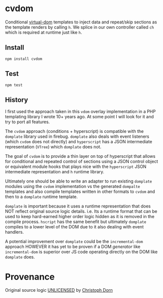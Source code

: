 cvdom
=====

Conditional [virtual-dom](https://github.com/Matt-Esch/virtual-dom) templates to inject data and repeat/skip sections as the template renders by calling `h`. We splice in our own controller called `ch` which is required at runtime just like `h`.


Install
-------

    npm install cvdom


Test
----

    npm test


History
-------

I first used the approach taken in this `vdom` overlay implementation in a PHP templating library I wrote 10+ years ago. At some point I will look for it and try to port all features.

The `cvdom` approach (conditions + hyperscript) is compatible with the `domplate` library used in firebug. `domplate` also deals with event listeners (which `cvdom` does not directly) and `hyperscript` has a JSON intermediate representation (`VTree`) which `domplate` does not.

The goal of `cvdom` is to provide a thin layer on top of hyperscript that allows for conditional and repeated control of sections using a JSON control object or equivalent module hooks that plays nice with the `hyperscript` JSON intermediate representation and `h` runtime library.

Ultimately one should be able to write an adapter to run existing `domplate` modules using the `cvdom` implementation vs the generated `dompalte` templates and also compile templates written in other formats to `cvdom` and then to a `domplate` runtime template.

`domplate` is important because it uses a runtime representation that does NOT reflect original source logic details. i.e. Its a runtime format that can be used to keep hard-earned higher order logic hidden as it is removed in the compile process. `hscript` has the same benefit but ultimately `domplate` compiles to a lower level of the DOM due to it also dealing with event handlers.

A potential improvement over `domplate` could be the `incremental-dom` approach HOWEVER it has yet to be proven if a DOM *generator* like `incremental-dom` is superior over JS code operating directly on the DOM like `domplate` does.


Provenance
==========

Original source logic [UNLICENSED](http://unlicense.org/) by [Christoph Dorn](http://christophdorn.com)
